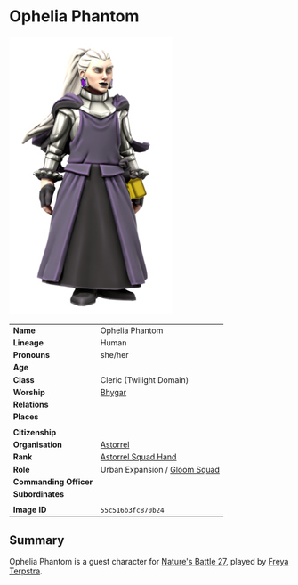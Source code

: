 # Ophelia Phantom

<img src="https://raw.githubusercontent.com/jesskelsall/astarus-images/main/characters/portraits/55c516b3fc870b24.png" height="500" />

|||
| --- | --- |
| **Name** | Ophelia Phantom | character.3
| **Lineage** | Human |
| **Pronouns** | she/her |
| **Age** | |
| **Class** | Cleric (Twilight Domain) |
| **Worship** | [Bhygar](../gods/deities/bhygar.md) |
| **Relations** | |
| **Places** | |
|||
| **Citizenship** | |
| **Organisation** | [Astorrel](../organisations/astorrel/astorrel.md) |
| **Rank** | [Astorrel Squad Hand](../organisations/astorrel/ranks/astorrel-squad-hand.md) |
| **Role** | Urban Expansion / [Gloom Squad](../organisations/astorrel/squads/gloom-squad.md) |
| **Commanding Officer** | |
| **Subordinates** | |
|||
| **Image ID** | `55c516b3fc870b24` |

## Summary

Ophelia Phantom is a guest character for [Nature's Battle 27](../storylines/natures-battle-27.md), played by [Freya Terpstra](../players/freya-terpstra.md).
